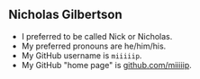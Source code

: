 ## Nicholas Gilbertson

* I preferred to be called Nick or Nicholas.
* My preferred pronouns are he/him/his.
* My GitHub username is `miiiiip`.
* My GitHub "home page" is [github.com/miiiiip](https://github.com/miiiiip/).
